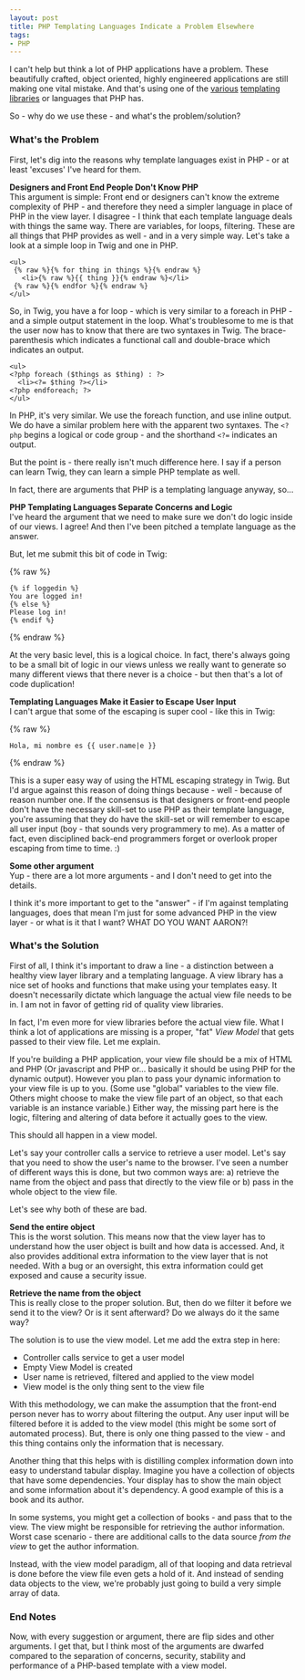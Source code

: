 ```yaml
---
layout: post
title: PHP Templating Languages Indicate a Problem Elsewhere
tags:
- PHP
---
```

I can't help but think a lot of PHP applications have a problem.  These beautifully crafted, object oriented, highly engineered applications are still making one vital mistake.  And that's using one of the [various](http://twig.sensiolabs.org/) [templating](http://platesphp.com/) [libraries](http://www.smarty.net/) or languages that PHP has.

So - why do we use these - and what's the problem/solution?

### What's the Problem

First, let's dig into the reasons why template languages exist in PHP - or at least 'excuses' I've heard for them.

**Designers and Front End People Don't Know PHP**  
This argument is simple: Front end or designers can't know the extreme complexity of PHP - and therefore they need a simpler language in place of PHP in the view layer.  I disagree - I think that each template language deals with things the same way.  There are variables, for loops, filtering.  These are all things that PHP provides as well - and in a very simple way.  Let's take a look at a simple loop in Twig and one in PHP.  

```twig
<ul>
 {% raw %}{% for thing in things %}{% endraw %}
   <li>{% raw %}{{ thing }}{% endraw %}</li>
 {% raw %}{% endfor %}{% endraw %}
</ul>
```

So, in Twig, you have a for loop - which is very similar to a foreach in PHP - and a simple output statement in the loop.  What's troublesome to me is that the user now has to know that there are two syntaxes in Twig.  The brace-parenthesis which indicates a functional call and double-brace which indicates an output.

```php?start_inline=1
<ul>
<?php foreach ($things as $thing) : ?>
  <li><?= $thing ?></li>
<?php endforeach; ?>
</ul>
```

In PHP, it's very similar.  We use the foreach function, and use inline output.  We do have a similar problem here with the apparent two syntaxes.  The `<?php` begins a logical or code group - and the shorthand `<?=` indicates an output.

But the point is - there really isn't much difference here. I say if a person can learn Twig, they can learn a simple PHP template as well.

In fact, there are arguments that PHP is a templating language anyway, so...

**PHP Templating Languages Separate Concerns and Logic**  
I've heard the argument that we need to make sure we don't do logic inside of our views.  I agree!  And then I've been pitched a template language as the answer.

But, let me submit this bit of code in Twig:

{% raw %}
```twig
{% if loggedin %}
You are logged in!
{% else %}
Please log in!
{% endif %}
```
{% endraw %}

At the very basic level, this is a logical choice.  In fact, there's always going to be a small bit of logic in our views unless we really want to generate so many different views that there never is a choice - but then that's a lot of code duplication!

**Templating Languages Make it Easier to Escape User Input**  
I can't argue that some of the escaping is super cool - like this in Twig:

{% raw %}
```twig
Hola, mi nombre es {{ user.name|e }}
```
{% endraw %}

This is a super easy way of using the HTML escaping strategy in Twig.  But I'd argue against this reason of doing things because - well - because of reason number one.  If the consensus is that designers or front-end people don't have the necessary skill-set to use PHP as their template language, you're assuming that they do have the skill-set or will remember to escape all user input (boy - that sounds very programmery to me).  As a matter of fact, even disciplined back-end programmers forget or overlook proper escaping from time to time. :)

**Some other argument**  
Yup - there are a lot more arguments - and I don't need to get into the details.  

I think it's more important to get to the "answer" - if I'm against templating languages, does that mean I'm just for some advanced PHP in the view layer - or what is it that I want? WHAT DO YOU WANT AARON?!

### What's the Solution

First of all, I think it's important to draw a line - a distinction between a healthy view layer library and a templating language.  A view library has a nice set of hooks and functions that make using your templates easy.  It doesn't necessarily dictate which language the actual view file needs to be in.  I am not in favor of getting rid of quality view libraries.

In fact, I'm even more for view libraries before the actual view file.  What I think a lot of applications are missing is a proper, "fat" *View Model* that gets passed to their view file.  Let me explain.

If you're building a PHP application, your view file should be a mix of HTML and PHP (Or javascript and PHP or... basically it should be using PHP for the dynamic output).  However you plan to pass your dynamic information to your view file is up to you.  (Some use "global" variables to the view file.  Others might choose to make the view file part of an object, so that each variable is an instance variable.)  Either way, the missing part here is the logic, filtering and altering of data before it actually goes to the view.  

This should all happen in a view model.

Let's say your controller calls a service to retrieve a user model.  Let's say that you need to show the user's name to the browser.  I've seen a number of different ways this is done, but two common ways are: a) retrieve the name from the object and pass that directly to the view file or b) pass in the whole object to the view file.

Let's see why both of these are bad.

**Send the entire object**  
This is the worst solution.  This means now that the view layer has to understand how the user object is built and how data is accessed.  And, it also provides additional extra information to the view layer that is not needed.  With a bug or an oversight, this extra information could get exposed and cause a security issue.

**Retrieve the name from the object**  
This is really close to the proper solution.  But, then do we filter it before we send it to the view? Or is it sent afterward?  Do we always do it the same way?

The solution is to use the view model.  Let me add the extra step in here:

- Controller calls service to get a user model
- Empty View Model is created
- User name is retrieved, filtered and applied to the view model
- View model is the only thing sent to the view file

With this methodology, we can make the assumption that the front-end person never has to worry about filtering the output.  Any user input will be filtered before it is added to the view model (this might be some sort of automated process).  But, there is only one thing passed to the view - and this thing contains only the information that is necessary.

Another thing that this helps with is distilling complex information down into easy to understand tabular display.  Imagine you have a collection of objects that have some dependencies.  Your display has to show the main object and some information about it's dependency.  A good example of this is a book and its author.

In some systems, you might get a collection of books - and pass that to the view.  The view might be responsible for retrieving the author information.  Worst case scenario - there are additional calls to the data source *from the view* to get the author information.

Instead, with the view model paradigm, all of that looping and data retrieval is done before the view file even gets a hold of it.  And instead of sending data objects to the view, we're probably just going to build a very simple array of data.

### End Notes

Now, with every suggestion or argument, there are flip sides and other arguments.  I get that, but I think most of the arguments are dwarfed compared to the separation of concerns, security, stability and performance of a PHP-based template with a view model.
